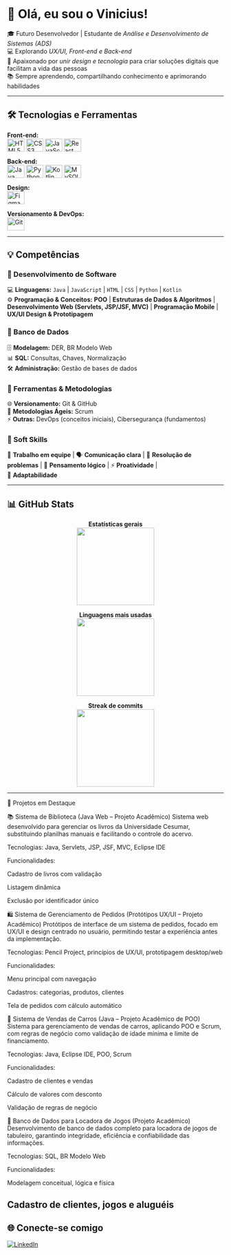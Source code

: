 # 👋 Olá, eu sou o Vinicius!

🎓 Futuro Desenvolvedor | Estudante de *Análise e Desenvolvimento de Sistemas (ADS)*  
💻 Explorando *UX/UI, Front-end e Back-end*  
🚀 Apaixonado por *unir design e tecnologia* para criar soluções digitais que facilitam a vida das pessoas  
📚 Sempre aprendendo, compartilhando conhecimento e aprimorando habilidades

---

## 🛠 Tecnologias e Ferramentas

**Front-end:**  
<img align="center" alt="HTML5" height="30" width="40" src="https://cdn.jsdelivr.net/gh/devicons/devicon/icons/html5/html5-original.svg">
<img align="center" alt="CSS3" height="30" width="40" src="https://cdn.jsdelivr.net/gh/devicons/devicon/icons/css3/css3-original.svg">
<img align="center" alt="JavaScript" height="30" width="40" src="https://cdn.jsdelivr.net/gh/devicons/devicon/icons/javascript/javascript-original.svg">
<img align="center" alt="React" height="30" width="40" src="https://cdn.jsdelivr.net/gh/devicons/devicon/icons/react/react-original.svg">

**Back-end:**  
<img align="center" alt="Java" height="30" width="40" src="https://cdn.jsdelivr.net/gh/devicons/devicon/icons/java/java-original.svg">
<img align="center" alt="Python" height="30" width="40" src="https://cdn.jsdelivr.net/gh/devicons/devicon/icons/python/python-original.svg">
<img align="center" alt="Kotlin" height="30" width="40" src="https://cdn.jsdelivr.net/gh/devicons/devicon/icons/kotlin/kotlin-original.svg">
<img align="center" alt="MySQL" height="30" width="40" src="https://cdn.jsdelivr.net/gh/devicons/devicon/icons/mysql/mysql-original.svg">

**Design:**  
<img align="center" alt="Figma" height="30" width="40" src="https://cdn.jsdelivr.net/gh/devicons/devicon/icons/figma/figma-original.svg">

**Versionamento & DevOps:**  
<img align="center" alt="Git" height="30" width="40" src="https://cdn.jsdelivr.net/gh/devicons/devicon/icons/git/git-original.svg">

---

## 💡 Competências

### 🔹 Desenvolvimento de Software
💻 **Linguagens:** `Java` | `JavaScript` | `HTML` | `CSS` | `Python` | `Kotlin`  
⚙️ **Programação & Conceitos:** **POO** | **Estruturas de Dados & Algoritmos** | **Desenvolvimento Web (Servlets, JSP/JSF, MVC)** | 
**Programação Mobile** | **UX/UI Design & Prototipagem**

### 🔹 Banco de Dados
🗄️ **Modelagem:** DER, BR Modelo Web  
📊 **SQL:** Consultas, Chaves, Normalização  
🛠️ **Administração:** Gestão de bases de dados

### 🔹 Ferramentas & Metodologias
🌐 **Versionamento:** Git & GitHub  
🚀 **Metodologias Ágeis:** Scrum  
⚡ **Outras:** DevOps (conceitos iniciais), Cibersegurança (fundamentos)

### 🔹 Soft Skills
🤝 **Trabalho em equipe** | 🗣️ **Comunicação clara** | 🧩 **Resolução de problemas** | 🧠 **Pensamento lógico** | ⚡ **Proatividade** |  
🔄 **Adaptabilidade**

---

## 📊 GitHub Stats
<div align="center">

**Estatísticas gerais**  
<img height="180em" src="https://github-readme-stats.vercel.app/api?username=ViniciusBzm&show_icons=true&theme=tokyonight&include_all_commits=true&count_private=true"/>

**Linguagens mais usadas**  
<img height="180em" src="https://github-readme-stats.vercel.app/api/top-langs/?username=ViniciusBzm&layout=compact&langs_count=7&theme=tokyonight"/>

**Streak de commits**  
<img height="180em" src="https://github-readme-streak-stats.herokuapp.com/?user=ViniciusBzm&theme=tokyonight"/>

</div>

---

🚀 Projetos em Destaque

📚 Sistema de Biblioteca (Java Web – Projeto Acadêmico)
Sistema web desenvolvido para gerenciar os livros da Universidade Cesumar, substituindo planilhas manuais e facilitando o controle do acervo.

Tecnologias:
Java, Servlets, JSP, JSF, MVC, Eclipse IDE

Funcionalidades:

Cadastro de livros com validação

Listagem dinâmica

Exclusão por identificador único

🛍 Sistema de Gerenciamento de Pedidos (Protótipos UX/UI – Projeto Acadêmico)
Protótipos de interface de um sistema de pedidos, focado em UX/UI e design centrado no usuário, permitindo testar a experiência antes da implementação.

Tecnologias:
Pencil Project, princípios de UX/UI, prototipagem desktop/web

Funcionalidades:

Menu principal com navegação

Cadastros: categorias, produtos, clientes

Tela de pedidos com cálculo automático

🚗 Sistema de Vendas de Carros (Java – Projeto Acadêmico de POO)
Sistema para gerenciamento de vendas de carros, aplicando POO e Scrum, com regras de negócio como validação de idade mínima e limite de financiamento.

Tecnologias:
Java, Eclipse IDE, POO, Scrum

Funcionalidades:

Cadastro de clientes e vendas

Cálculo de valores com desconto

Validação de regras de negócio

🎲 Banco de Dados para Locadora de Jogos (Projeto Acadêmico)
Desenvolvimento de banco de dados completo para locadora de jogos de tabuleiro, garantindo integridade, eficiência e confiabilidade das informações.

Tecnologias:
SQL, BR Modelo Web

Funcionalidades:

Modelagem conceitual, lógica e física

Cadastro de clientes, jogos e aluguéis
---

## 🌐 Conecte-se comigo
[![LinkedIn](https://img.shields.io/badge/LinkedIn-0077B5?style=for-the-badge&logo=linkedin&logoColor=white)](https://www.linkedin.com/in/vinicius-zem)  
